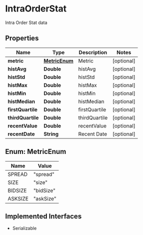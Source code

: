 

# IntraOrderStat

Intra Order Stat data

## Properties

Name | Type | Description | Notes
------------ | ------------- | ------------- | -------------
**metric** | [**MetricEnum**](#MetricEnum) | Metric |  [optional]
**histAvg** | **Double** | histAvg |  [optional]
**histStd** | **Double** | histStd |  [optional]
**histMax** | **Double** | histMax |  [optional]
**histMin** | **Double** | histMin |  [optional]
**histMedian** | **Double** | histMedian |  [optional]
**firstQuartile** | **Double** | firstQuartile |  [optional]
**thirdQuartile** | **Double** | thirdQuartile |  [optional]
**recentValue** | **Double** | recentValue |  [optional]
**recentDate** | **String** | Recent Date |  [optional]



## Enum: MetricEnum

Name | Value
---- | -----
SPREAD | &quot;spread&quot;
SIZE | &quot;size&quot;
BIDSIZE | &quot;bidSize&quot;
ASKSIZE | &quot;askSize&quot;


## Implemented Interfaces

* Serializable


